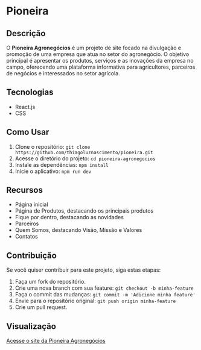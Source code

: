 # Pioneira

## Descrição
O **Pioneira Agronegócios** é um projeto de site focado na divulgação e promoção de uma empresa que atua no setor do agronegócio. O objetivo principal é apresentar os produtos, serviços e as inovações da empresa no campo, oferecendo uma plataforma informativa para agricultores, parceiros de negócios e interessados no setor agrícola.

## Tecnologias
* React.js
* CSS

## Como Usar
1. Clone o repositório: `git clone https://github.com/thiagoluznascimento/pioneira.git`
2. Acesse o diretório do projeto: `cd pioneira-agronegocios`
3. Instale as dependências: `npm install`
4. Inicie o aplicativo: `npm run dev`

## Recursos
* Página inicial
* Página de Produtos, destacando os principais produtos
* Fique por dentro, destacando as novidades
* Parceiros
* Quem Somos, destacando Visão, Missão e Valores
* Contatos

## Contribuição
Se você quiser contribuir para este projeto, siga estas etapas:
1. Faça um fork do repositório.
2. Crie uma nova branch com sua feature: `git checkout -b minha-feature`
3. Faça o commit das mudanças: `git commit -m 'Adicione minha feature'`
4. Envie para o repositório original: `git push origin minha-feature`
5. Crie um pull request.

## Visualização
[Acesse o site da Pioneira Agronegócios](https://pioneira-peach.vercel.app/)

